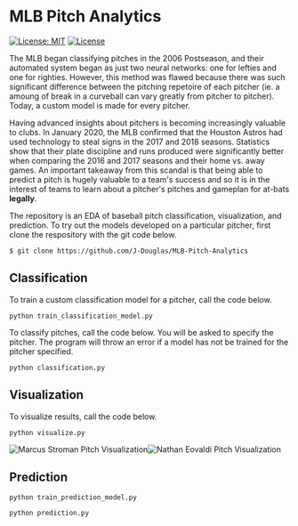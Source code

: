 # MLB Pitch Analytics
[![License: MIT](https://img.shields.io/badge/License-MIT-yellow.svg)](https://opensource.org/licenses/MIT) [![License](https://img.shields.io/badge/License-Apache%202.0-blue.svg)](https://opensource.org/licenses/Apache-2.0)

The MLB began classifying pitches in the 2006 Postseason, and their automated system began as just two neural networks: one for lefties and one for righties. However, this method was flawed because there was such significant difference between the pitching repetoire of each pitcher (ie. a amoung of break in a curveball can vary greatly from pitcher to pitcher). Today, a custom model is made for every pitcher.

Having advanced insights about pitchers is becoming increasingly valuable to clubs. In January 2020, the MLB confirmed that the Houston Astros had used technology to steal signs in the 2017 and 2018 seasons. Statistics show that their plate discipline and runs produced were significantly better when comparing the 2016 and 2017 seasons and their home vs. away games. An important takeaway from this scandal is that being able to predict a pitch is hugely valuable to a team's success and so it is in the interest of teams to learn about a pitcher's pitches and gameplan for at-bats **legally**.

The repository is an EDA of baseball pitch classification, visualization, and prediction. To try out the models developed on a particular pitcher, first clone the respository with the git code below.

`$ git clone https://github.com/J-Douglas/MLB-Pitch-Analytics` 

## Classification

To train a custom classification model for a pitcher, call the code below.

`python train_classification_model.py`

To classify pitches, call the code below. You will be asked to specify the pitcher. The program will throw an error if a model has not be trained for the pitcher specified.

`python classification.py`

## Visualization

To visualize results, call the code below.

`python visualize.py`

![Marcus Stroman Pitch Visualization](https://github.com/J-Douglas/MLB-Pitch-Analytics/blob/master/Marcus%20Stroman/Marcus%20Stroman%20Pitch%20Visualization.png)![Nathan Eovaldi Pitch Visualization](https://github.com/J-Douglas/MLB-Pitch-Analytics/blob/master/Nathan%20Eovaldi/Nathan%20Eovalid%20Pitch%20Visaulization.png)

## Prediction

`python train_prediction_model.py`

`python prediction.py`


